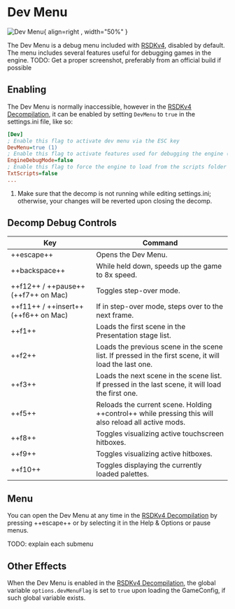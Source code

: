 # Dev Menu

![Dev Menu](/assets/images/SonicMania/DevMenu/MainMenu.png){ align=right , width="50%" }

The Dev Menu is a debug menu included with [RSDKv4](../README.md), disabled by default. The menu includes several features useful for debugging games in the engine.
TODO: Get a proper screenshot, preferably from an official build if possible

## Enabling
The Dev Menu is normally inaccessible, however in the [RSDKv4 Decompilation](../Decompilation.md), it can be enabled by setting `DevMenu` to `true` in the settings.ini file, like so:

<div class="annotate" markdown>

``` ini hl_lines="3"
[Dev]
; Enable this flag to activate dev menu via the ESC key
DevMenu=true (1)
; Enable this flag to activate features used for debugging the engine (may result in slightly slower game speed)
EngineDebugMode=false
; Enable this flag to force the engine to load from the scripts folder instead of from bytecode
TxtScripts=false
...
```

</div>

1. Make sure that the decomp is not running while editing settings.ini; otherwise, your changes will be reverted upon closing the decomp.

## Decomp Debug Controls

| Key                                  | Command                                                                                               |
| ------------------------------------ | ----------------------------------------------------------------------------------------------------- |
| ++escape++                           | Opens the Dev Menu.                                                                                   |
| ++backspace++                        | While held down, speeds up the game to 8x speed.                                                      |
| ++f12++ / ++pause++ (++f7++ on Mac)  | Toggles step-over mode.                                                                               |
| ++f11++ / ++insert++ (++f6++ on Mac) | If in step-over mode, steps over to the next frame.                                                   |
| ++f1++                               | Loads the first scene in the Presentation stage list.                                                 |
| ++f2++                               | Loads the previous scene in the scene list. If pressed in the first scene, it will load the last one. |
| ++f3++                               | Loads the next scene in the scene list. If pressed in the last scene, it will load the first one.     |
| ++f5++                               | Reloads the current scene. Holding ++control++ while pressing this will also reload all active mods.  |
| ++f8++                               | Toggles visualizing active touchscreen hitboxes.                                                      |
| ++f9++                               | Toggles visualizing active hitboxes.                                                                  |
| ++f10++                              | Toggles displaying the currently loaded palettes.                                                     |

## Menu

You can open the Dev Menu at any time in the [RSDKv4 Decompilation](../Decompilation.md) by pressing ++escape++ or by selecting it in the Help & Options or pause menus.

TODO: explain each submenu

## Other Effects

When the Dev Menu is enabled in the [RSDKv4 Decompilation](../Decompilation.md), the global variable `options.devMenuFlag` is set to `true` upon loading the GameConfig, if such global variable exists.